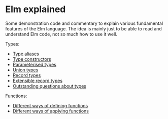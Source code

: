 # Elm explained

Some demonstration code and commentary
to explain various fundamental features of the Elm language.
The idea is mainly just to be able to read and understand Elm code,
not so much how to use it well.

Types:
* [Type aliases](types/TypeAliases.md)
* [Type constructors](types/TypeConstructors.md)
* [Parameterised types](ParameterisedTypes.elm)
* [Union types](UnionTypes.elm)
* [Record types](RecordTypes.elm)
* [Extensible record types](ExtensibleRecordTypes.elm)
* [Outstanding questions about types](TypeQuestions.elm)

Functions:
* [Different ways of defining functions](DefiningFunctions.elm)
* [Different ways of applying functions](ApplyingFunctions.elm)


